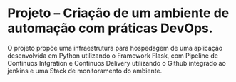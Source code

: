 Projeto – Criação de um ambiente de automação com práticas DevOps.
=================================================================

O projeto propõe uma infraestrutura para hospedagem de uma aplicação desenvolvida em Python utilizando o Framework Flask, com Pipeline de Continuos Intgration e Continuos Delivery utilizando o Github integrado ao jenkins e uma Stack de monitoramento do ambiente.
